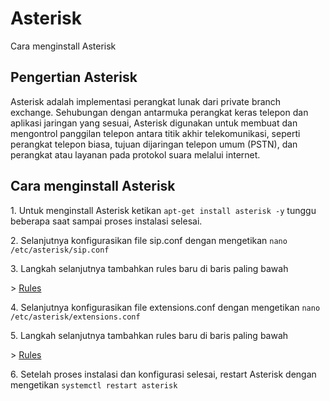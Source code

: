 # Asterisk
Cara menginstall Asterisk
<h2>Pengertian Asterisk</h2>
<p>Asterisk adalah implementasi perangkat lunak dari private branch exchange. Sehubungan dengan antarmuka perangkat keras telepon dan aplikasi jaringan yang sesuai, Asterisk digunakan untuk membuat dan mengontrol panggilan telepon antara titik akhir telekomunikasi, seperti perangkat telepon biasa, tujuan dijaringan telepon umum (PSTN), dan perangkat atau layanan pada protokol suara melalui internet.</p>
<h2>Cara menginstall Asterisk</h3>
<p>1. Untuk menginstall Asterisk ketikan <code>apt-get install asterisk -y</code> tunggu beberapa saat sampai proses instalasi selesai.</p>
<p>2. Selanjutnya konfigurasikan file sip.conf dengan mengetikan <code>nano /etc/asterisk/sip.conf</code> </p>
<p>3. Langkah selanjutnya tambahkan rules baru di baris paling bawah</p>
<p>> <a href="https://github.com/sikunyuk64/asterisk/blob/main/sip.conf">Rules</a></p>
<p>4. Selanjutnya konfigurasikan file extensions.conf dengan mengetikan <code>nano /etc/asterisk/extensions.conf</code></p>
<p>5. Langkah selanjutnya tambahkan rules baru di baris paling bawah</p>
<p>> <a href="https://github.com/sikunyuk64/asterisk/blob/main/extensions.conf">Rules</a></p>
<p>6. Setelah proses instalasi dan konfigurasi selesai, restart Asterisk dengan mengetikan <code>systemctl restart asterisk</code></p>
